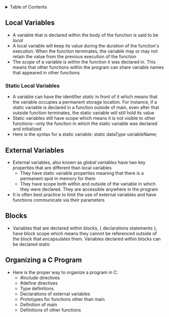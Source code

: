 <details>
<summary>Table of Contents</summary>
<ol>
  <li>
    <a href='#local-variables'>Local Variables</a>
  </li> 
  <li>
    <a href='#external-variables'>External Variables</a>
  </li> 
  <li>
    <a href='#blocks'>Blocks</a>
  </li> 
  <li>
    <a href='#organizing-a-c-program'>Organizing a C Program</a>
  </li> 
</ol>
</details>

## Local Variables
<ul>
  <li>
    <a>A variable that is declared within the body of the function is said to be <em>local</em>
  </li>
  <li>
    <a>A local variable will keep its value during the duration of the function's execution. When the function terminates, the variable may or may not retain the value from the previous execution of the function</a>
  </li> 
  <li>
    <a>The <em>scope</em> of a variable is within the function it was declared in. This means that other functions within the program can share variable names that appeared in other functions</a>
  </li>   
</ul>    

### Static Local Variables
<ul>
  <li>
    <a>A variable can have the identifier <em>static</em> in front of it which means that the variable occupies a permanent storage location. For instance, if a static variable is declared in a function outside of main, even after that outside function terminates, the static variable will still hold its value</a>
  </li>
  <li>
    <a>Static variables still have scope which means it is not visible to other functions--only the function in which the static variable was declared and initialized</a>
  </li>
  <li>
    <a>Here is the syntax for a static variable: static dataType variableName;</a>
  </li>    
</ul>    

## External Variables
<ul>
  <li>
    <a>External variables, also known as <em>global variables</em> have two key properties that are different than local variables</a>
    <ul>
      <li>
        <a>They have static variable properties meaning that there is a permanent spot in memory for them</a>
      </li>
      <li>
        <a>They have scope both within and outside of the variable in which they were declared. They are accessible anywhere in the program</a>
      </li>
    </ul>
  </li>
  <li>
    <a>It is often best practice to limit the use of external variables and have functions communicate via their parameters</a>
  </li>  
</ul>     

## Blocks
<ul>
  <li>
    <a>Variables that are declared within blocks, { declarations statements }, have block scope which means they cannot be referenced outside of the block that encapsulates them. Variables declared within blocks can be declared static</a>
  </li>
</ul>  

## Organizing a C Program
<ul>
  <li>
    <a>Here is the proper way to organize a program in C:</a>
    <ul>
      <li>
        <a>#include directives</a>
      </li>  
      <li>
        <a>#define directives</a>
      </li> 
      <li>
        <a>Type definitions</a>
      </li> 
      <li>
        <a>Declarations of external variables</a>
      </li> 
      <li>
        <a>Prototypes for functions other than main</a>
      </li> 
      <li>
        <a>Definition of main</a>
      </li> 
      <li>
        <a>Definitions of other functions</a>
      </li> 
